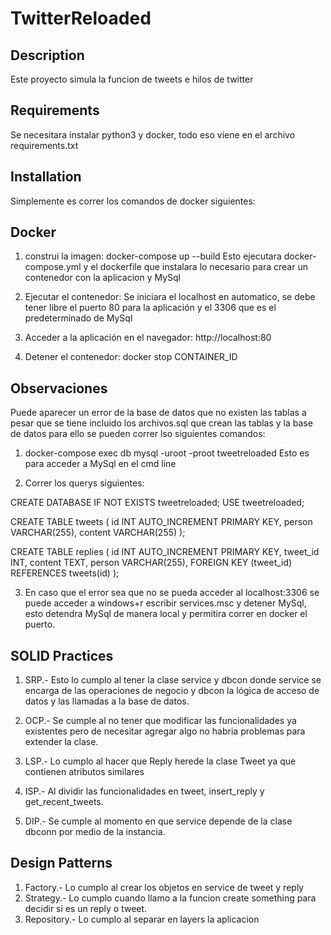 # TwitterReloaded

## Description

Este proyecto simula la funcion de tweets e hilos de twitter

## Requirements

Se necesitara instalar python3 y docker, todo eso viene en el archivo requirements.txt

## Installation
Simplemente es correr los comandos de docker siguientes:

## Docker
1. construi la imagen:
docker-compose up --build
Esto ejecutara docker-compose.yml y el dockerfile que instalara lo necesario para crear un contenedor con la aplicacion y MySql

2. Ejecutar el contenedor:
Se iniciara el localhost en automatico, se debe tener libre el puerto 80 para la aplicación y el 3306 que es el predeterminado de MySql

3. Acceder a la aplicación en el navegador:
http://localhost:80


4. Detener el contenedor:
docker stop CONTAINER_ID

## Observaciones
Puede aparecer un error de la base de datos que no existen las tablas a pesar que se tiene incluido los archivos.sql que crean las tablas y la base de datos para ello se pueden correr lso siguientes comandos:

1. docker-compose exec db mysql -uroot -proot tweetreloaded Esto es para acceder a MySql en el cmd line

2. Correr los querys siguientes:

CREATE DATABASE IF NOT EXISTS tweetreloaded;
USE tweetreloaded;

CREATE TABLE tweets (
    id INT AUTO_INCREMENT PRIMARY KEY,
    person VARCHAR(255),
    content VARCHAR(255)
);

CREATE TABLE replies (
    id INT AUTO_INCREMENT PRIMARY KEY,
    tweet_id INT,
    content TEXT,
    person VARCHAR(255),
    FOREIGN KEY (tweet_id) REFERENCES tweets(id)
);

3. En caso que el error sea que no se pueda acceder al localhost:3306 se puede acceder a windows+r escribir services.msc y detener MySql, esto detendra MySql de manera local y permitira correr en docker el puerto.

## SOLID Practices

1. SRP.- Esto lo cumplo al tener la clase service y dbcon donde service se encarga de las operaciones de negocio y dbcon la lógica de acceso de datos y las llamadas a la base de datos.

2. OCP.- Se cumple al no tener que modificar las funcionalidades ya existentes pero de necesitar agregar algo no habria problemas para extender la clase.

3. LSP.- Lo cumplo al hacer que Reply herede la clase Tweet ya que contienen atributos similares

4. ISP.- Al dividir las funcionalidades en tweet, insert_reply y get_recent_tweets.

5. DIP.- Se cumple al momento en que service depende de la clase dbconn por medio de la instancia.

## Design Patterns
1. Factory.- Lo cumplo al crear los objetos en service de tweet y reply
2. Strategy.- Lo cumplo cuando llamo a la funcion create something para decidir si es un reply o tweet.
3. Repository.- Lo cumplo al separar en layers la aplicacion 
